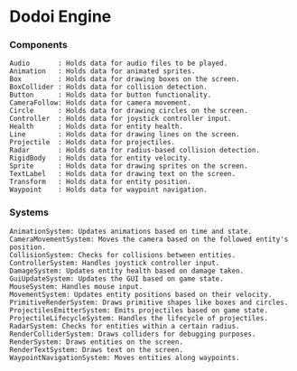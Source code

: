 # Dodoi Engine 

### Components
    Audio       : Holds data for audio files to be played.
    Animation   : Holds data for animated sprites.
    Box         : Holds data for drawing boxes on the screen.
    BoxCollider : Holds data for collision detection. 
    Button      : Holds data for button functionality.
    CameraFollow: Holds data for camera movement.
    Circle      : Holds data for drawing circles on the screen. 
    Controller  : Holds data for joystick controller input.
    Health      : Holds data for entity health.
    Line        : Holds data for drawing lines on the screen.
    Projectile  : Holds data for projectiles.
    Radar       : Holds data for radius-based collision detection.
    RigidBody   : Holds data for entity velocity.
    Sprite      : Holds data for drawing sprites on the screen.
    TextLabel   : Holds data for drawing text on the screen.
    Transform   : Holds data for entity position.
    Waypoint    : Holds data for waypoint navigation.
### Systems
    AnimationSystem: Updates animations based on time and state.
    CameraMovementSystem: Moves the camera based on the followed entity's position.
    CollisionSystem: Checks for collisions between entities.
    ControllerSystem: Handles joystick controller input.
    DamageSystem: Updates entity health based on damage taken.
    GuiUpdateSystem: Updates the GUI based on game state.
    MouseSystem: Handles mouse input.
    MovementSystem: Updates entity positions based on their velocity.
    PrimitiveRenderSystem: Draws primitive shapes like boxes and circles.
    ProjectilesEmitterSystem: Emits projectiles based on game state.
    ProjectileLifecycleSystem: Handles the lifecycle of projectiles.	
    RadarSystem: Checks for entities within a certain radius.
    RenderColliderSystem: Draws colliders for debugging purposes.
    RenderSystem: Draws entities on the screen.
    RenderTextSystem: Draws text on the screen.
    WaypointNavigationSystem: Moves entities along waypoints.
